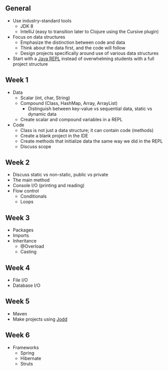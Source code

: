 ## General

* Use industry-standard tools
  * JDK 8
  * IntelliJ (easy to transition later to Clojure using the Cursive plugin)
* Focus on data structures
  * Emphasize the distinction between code and data
  * Think about the data first, and the code will follow
  * Design projects specifically around use of various data structures
* Start with a [Java REPL](http://www.javarepl.com) instead of overwhelming students with a full project structure

## Week 1

* Data
  * Scalar (int, char, String)
  * Compound (Class, HashMap, Array, ArrayList)
    * Distinguish between key-value vs sequential data, static vs dynamic data
  * Create scalar and compound variables in a REPL
* Code
  * Class is not just a data structure; it can contain code (methods)
  * Create a blank project in the IDE
  * Create methods that initialize data the same way we did in the REPL
  * Discuss scope

## Week 2

* Discuss static vs non-static, public vs private
* The main method
* Console I/O (printing and reading)
* Flow control
  * Conditionals
  * Loops

## Week 3

* Packages
* Imports
* Inheritance
  * @Overload
  * Casting

## Week 4

* File I/O
* Database I/O

## Week 5

* Maven
* Make projects using [Jodd](http://jodd.org/)

## Week 6

* Frameworks
  * Spring
  * Hibernate
  * Struts
